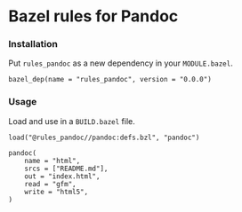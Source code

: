 # Bazel rules for Pandoc

<!--

NOTE:   The following headings are set to level 3 because we later shift them
        by -1 (see //docs:pages.bzl). This will make them to level 2 headings
        and the level 1 heading above appear as the title of the document.

-->

### Installation

Put `rules_pandoc` as a new dependency in your `MODULE.bazel`.

```starlark
bazel_dep(name = "rules_pandoc", version = "0.0.0")
```

### Usage

Load and use in a `BUILD.bazel` file.

```starlark
load("@rules_pandoc//pandoc:defs.bzl", "pandoc")

pandoc(
    name = "html",
    srcs = ["README.md"],
    out = "index.html",
    read = "gfm",
    write = "html5",
)
```
